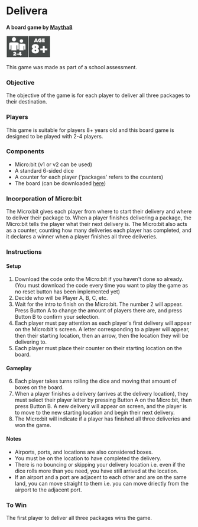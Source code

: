 # Delivera
**A board game by [Maytha8](https://github.com/Maytha8)**

<img src="player-requirements.png" alt="Player requirements" style="max-width: 100%;height: 60px;">

This game was made as part of a school assessment.

### Objective
The objective of the game is for each player to deliver all three packages to their destination.

### Players
This game is suitable for players 8+ years old and this board game is designed to be played with 2-4 players.

### Components
- Micro:bit (v1 or v2 can be used)
- A standard 6-sided dice
- A counter for each player ('packages' refers to the counters)
- The board (can be downloaded [here](Board%20Game%20Delivera.pdf))

### Incorporation of Micro:bit
The Micro:bit gives each player from where to start their delivery and where to deliver their package to. When a player finishes delivering a package, the Micro:bit tells the player what their next delivery is. The Micro:bit also acts as a counter, counting how many deliveries each player has completed, and it declares a winner when a player finishes all three deliveries.

### Instructions

#### Setup
1. Download the code onto the Micro:bit if you haven't done so already. (You must download the code every time you want to play the game as no reset button has been implemented yet)
2. Decide who will be Player A, B, C, etc.
3. Wait for the intro to finish on the Micro:bit. The number 2 will appear. Press Button A to change the amount of players there are, and press Button B to confirm your selection.
4. Each player must pay attention as each player's first delivery will appear on the Micro:bit's screen. A letter corresponding to a player will appear, then their starting location, then an arrow, then the location they will be delivering to.
5. Each player must place their counter on their starting location on the board.

#### Gameplay
6. Each player takes turns rolling the dice and moving that amount of boxes on the board.
7. When a player finishes a delivery (arrives at the delivery location), they must select their player letter by pressing Button A on the Micro:bit, then press Button B. A new delivery will appear on screen, and the player is to move to the new starting location and begin their next delivery.
8. The Micro:bit will indicate if a player has finished all three deliveries and won the game.

#### Notes
- Airports, ports, and locations are also considered boxes.
- You must be on the location to have completed the delivery.
- There is no bouncing or skipping your delivery location i.e. even if the dice rolls more than you need, you have still arrived at the location.
- If an airport and a port are adjacent to each other and are on the same land, you can move straight to them i.e. you can move driectly from the airport to the adjacent port.

### To Win
The first player to deliver all three packages wins the game.
